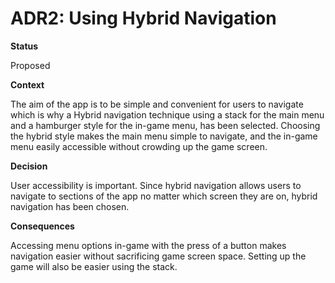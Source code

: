 # ADR2: Using Hybrid Navigation

**Status**

Proposed

**Context**

The aim of the app is to be simple and convenient for users to navigate which is why a Hybrid navigation technique using a stack for the main menu and a hamburger style for the in-game menu, has been selected. Choosing the hybrid style makes the main menu simple to navigate, and the in-game menu easily accessible without crowding up the game screen.

**Decision**

User accessibility is important. Since hybrid navigation allows users to navigate to sections of the app no matter which screen they are on, hybrid navigation has been chosen.

**Consequences**

Accessing menu options in-game with the press of a button makes navigation easier without sacrificing game screen space. Setting up the game will also be easier using the stack.
